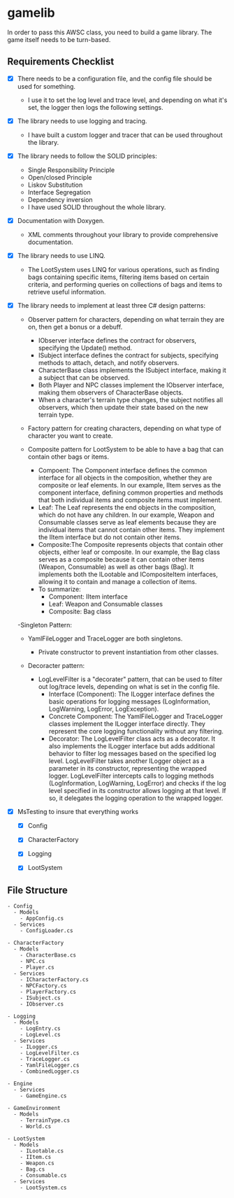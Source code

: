 # gamelib

In order to pass this AWSC class, you need to build a game library. The game itself needs to be turn-based.

## Requirements Checklist

- [x] There needs to be a configuration file, and the config file should be used for something.
  - I use it to set the log level and trace level, and depending on what it's set, the logger then logs the following settings.

- [x] The library needs to use logging and tracing.
  - I have built a custom logger and tracer that can be used throughout the library.

- [x] The library needs to follow the SOLID principles:
  - Single Responsibility Principle
  - Open/closed Principle
  - Liskov Substitution
  - Interface Segregation
  - Dependency inversion
  - I have used SOLID throughout the whole library.

- [x] Documentation with Doxygen.
  - XML comments throughout your library to provide comprehensive documentation.

- [x] The library needs to use LINQ.
  - The LootSystem uses LINQ for various operations, such as finding bags containing specific items, filtering items based on certain criteria, and performing queries on collections of bags and items to retrieve useful information.

- [x] The library needs to implement at least three C# design patterns:
  - Observer pattern for characters, depending on what terrain they are on, then get a bonus or a debuff.
    - IObserver interface defines the contract for observers, specifying the Update() method.
    - ISubject interface defines the contract for subjects, specifying methods to attach, detach, and notify observers.
    - CharacterBase class implements the ISubject interface, making it a subject that can be observed.
    - Both Player and NPC classes implement the IObserver interface, making them observers of CharacterBase objects.
    - When a character's terrain type changes, the subject notifies all observers, which then update their state based on the new terrain type.


  - Factory pattern for creating characters, depending on what type of character you want to create.
  - Composite pattern for LootSystem to be able to have a bag that can contain other bags or items.
    - Compoent: The Component interface defines the common interface for all objects in the composition, whether they are composite or leaf elements. In our example, IItem serves as the component interface, defining common properties and methods that both individual items and composite items must implement.
    - Leaf: The Leaf represents the end objects in the composition, which do not have any children. In our example, Weapon and Consumable classes serve as leaf elements because they are individual items that cannot contain other items. They implement the IItem interface but do not contain other items.
    - Composite:The Composite represents objects that contain other objects, either leaf or composite. In our example, the Bag class serves as a composite because it can contain other items (Weapon, Consumable) as well as other bags (Bag). It implements both the ILootable and ICompositeItem interfaces, allowing it to contain and manage a collection of items.
    - To summarize:
      - Component: IItem interface
      - Leaf: Weapon and Consumable classes
      - Composite: Bag class 

      
  -Singleton Pattern:
    - YamlFileLogger and TraceLogger are both singletons.
      - Private constructor to prevent instantiation from other classes.

      
  - Decoracter pattern:
    - LogLevelFilter is a "decorater" pattern, that can be used to filter out log/trace levels, depending on what is set in the config file.
      - Interface (Component): The ILogger interface defines the basic operations for logging messages (LogInformation, LogWarning, LogError, LogException).
      - Concrete Component: The YamlFileLogger and TraceLogger classes implement the ILogger interface directly. They represent the core logging functionality without any filtering.
      - Decorator:
        The LogLevelFilter class acts as a decorator. It also implements the ILogger interface but adds additional behavior to filter log messages based on the specified log level.
        LogLevelFilter takes another ILogger object as a parameter in its constructor, representing the wrapped logger.
        LogLevelFilter intercepts calls to logging methods (LogInformation, LogWarning, LogError) and checks if the log level specified in its constructor allows logging at that level. If so, it delegates the logging operation to the wrapped logger.




- [x] MsTesting to insure that everything works
  - [x] Config
  - [x] CharacterFactory
  - [x] Logging
  - [x] LootSystem


## File Structure

```
- Config
  - Models
    - AppConfig.cs
  - Services
    - ConfigLoader.cs

- CharacterFactory
  - Models
    - CharacterBase.cs
    - NPC.cs
    - Player.cs
  - Services
    - ICharacterFactory.cs
    - NPCFactory.cs
    - PlayerFactory.cs
    - ISubject.cs
    - IObserver.cs

- Logging
  - Models
    - LogEntry.cs
    - LogLevel.cs
  - Services
    - ILogger.cs
    - LogLevelFilter.cs
    - TraceLogger.cs
    - YamlFileLogger.cs
    - CombinedLogger.cs

- Engine
  - Services
    - GameEngine.cs

- GameEnvironment
  - Models
    - TerrainType.cs
    - World.cs

- LootSystem
  - Models
    - ILootable.cs
    - IItem.cs
    - Weapon.cs
    - Bag.cs
    - Consumable.cs
  - Services
    - LootSystem.cs
```


